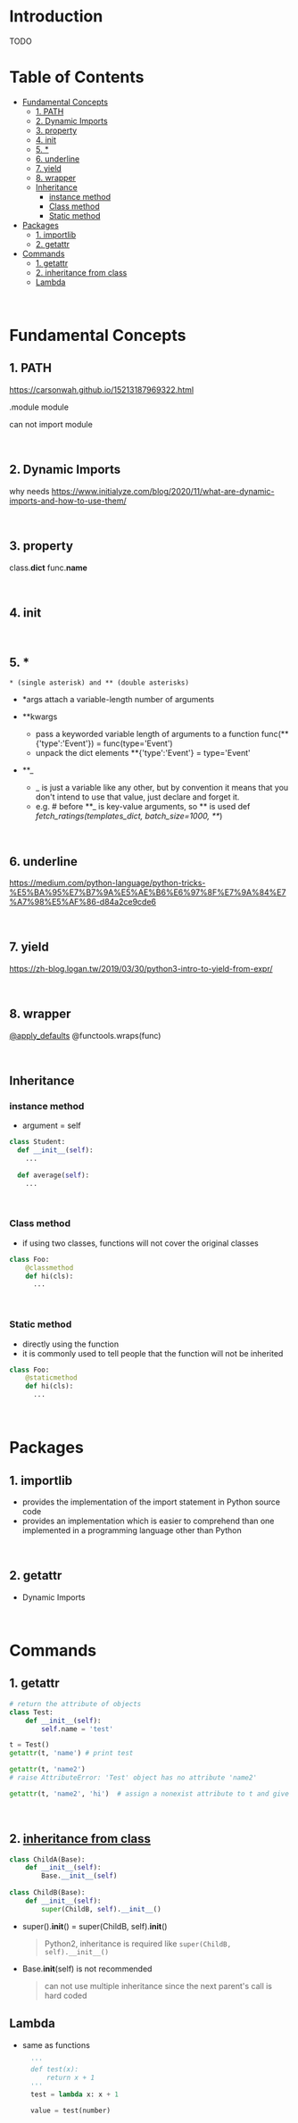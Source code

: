<!-- omit in toc -->
# Introduction
TODO
<br />

<!-- omit in toc -->
# Table of Contents
- [Fundamental Concepts](#fundamental-concepts)
  - [1. PATH](#1-path)
  - [2. Dynamic Imports](#2-dynamic-imports)
  - [3. property](#3-property)
  - [4. init](#4-init)
  - [5. *](#5-)
  - [6. underline](#6-underline)
  - [7. yield](#7-yield)
  - [8. wrapper](#8-wrapper)
  - [Inheritance](#inheritance)
    - [instance method](#instance-method)
    - [Class method](#class-method)
    - [Static method](#static-method)
- [Packages](#packages)
  - [1. importlib](#1-importlib)
  - [2. getattr](#2-getattr)
- [Commands](#commands)
  - [1. getattr](#1-getattr)
  - [2. inheritance from class](#2-inheritance-from-class)
  - [Lambda](#lambda)

<br />

# Fundamental Concepts

## 1. PATH
https://carsonwah.github.io/15213187969322.html

.module
module

can not import module

<br />

## 2. Dynamic Imports
why needs
https://www.initialyze.com/blog/2020/11/what-are-dynamic-imports-and-how-to-use-them/

<br />

## 3. property
class.__dict__
func.__name__

<br />

## 4. init

<br />

## 5. * 
    * (single asterisk) and ** (double asterisks)
* *args
  attach a variable-length number of arguments
  
* **kwargs
  * pass a keyworded variable length of arguments to a function
        func(**{'type':'Event'}) = func(type='Event')
  * unpack the dict elements 
        **{'type':'Event'} = type='Event'

* **_
  * _ is just a variable like any other, but by convention it means that you don't intend to use that value, just declare and forget it.
  * e.g.
        # before **_ is key-value arguments, so ** is used
        def _fetch_ratings(templates_dict, batch_size=1000, **_)

<br />

## 6. underline

https://medium.com/python-language/python-tricks-%E5%BA%95%E7%B7%9A%E5%AE%B6%E6%97%8F%E7%9A%84%E7%A7%98%E5%AF%86-d84a2ce9cde6

<br />

## 7. yield
https://zh-blog.logan.tw/2019/03/30/python3-intro-to-yield-from-expr/

<br />

## 8. wrapper
[@apply_defaults](https://airflow.apache.org/docs/apache-airflow/stable/_modules/airflow/models/baseoperator.html#BaseOperator)
  @functools.wraps(func)

<br />

## Inheritance
### instance method
* argument = self

```python
class Student:
  def __init__(self):
    ...
  
  def average(self):
    ...
```

<br />

### Class method
* if using two classes, functions will not cover the original classes 

```python
class Foo:
    @classmethod
    def hi(cls):
      ...
```

<br />

### Static method
* directly using the function
* it is commonly used to tell people that the function will not be inherited

```python
class Foo:
    @staticmethod
    def hi(cls):
      ...
```


<br />

# Packages

## 1. importlib
* provides the implementation of the import statement in Python source code
* provides an implementation which is easier to comprehend than one implemented in a programming language other than Python

<br />

## 2. getattr
* Dynamic Imports

<br />

# Commands 

## 1. getattr
  ```python
  # return the attribute of objects
  class Test:
      def __init__(self):
          self.name = 'test'
  
  t = Test()
  getattr(t, 'name') # print test

  getattr(t, 'name2') 
  # raise AttributeError: 'Test' object has no attribute 'name2'

  getattr(t, 'name2', 'hi')  # assign a nonexist attribute to t and give a default value, hi
  ``` 

<br />

## 2. [inheritance from class](https://stackoverflow.com/a/27134600)
```python
class ChildA(Base):
    def __init__(self):
        Base.__init__(self)
        
class ChildB(Base):
    def __init__(self):
        super(ChildB, self).__init__()
```
* super().__init__() = super(ChildB, self).__init__()
  > Python2, inheritance is required like `super(ChildB, self).__init__()`

* Base.__init__(self) is not recommended
  >  can not use multiple inheritance since the next parent's call is hard coded


## Lambda
* same as functions
  ```python
    '''
    def test(x):
        return x + 1
    '''
    test = lambda x: x + 1

    value = test(number)
  ```













